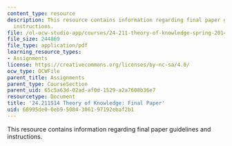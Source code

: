 ```yaml
---
content_type: resource
description: This resource contains information regarding final paper guidelines and
  instructions.
file: /ol-ocw-studio-app/courses/24-211-theory-of-knowledge-spring-2014/68995de00eb95084306197192ebaf2b1_MIT24_211S11_FinalPaper.pdf
file_size: 244869
file_type: application/pdf
learning_resource_types:
- Assignments
license: https://creativecommons.org/licenses/by-nc-sa/4.0/
ocw_type: OCWFile
parent_title: Assignments
parent_type: CourseSection
parent_uid: 65c5a63d-02ad-af0d-1529-a2a7608b36e7
resourcetype: Document
title: '24.211S14 Theory of Knowledge: Final Paper'
uid: 68995de0-0eb9-5084-3061-97192ebaf2b1
---
```

This resource contains information regarding final paper guidelines and instructions.